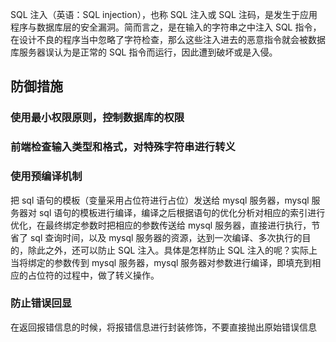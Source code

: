 SQL 注入（英语：SQL injection），也称 SQL 注入或 SQL 注码，是发生于应用程序与数据库层的安全漏洞。简而言之，是在输入的字符串之中注入 SQL 指令，在设计不良的程序当中忽略了字符检查，那么这些注入进去的恶意指令就会被数据库服务器误认为是正常的 SQL 指令而运行，因此遭到破坏或是入侵。

## 防御措施

### 使用最小权限原则，控制数据库的权限

### 前端检查输入类型和格式，对特殊字符串进行转义

### 使用预编译机制

把 sql 语句的模板（变量采用占位符进行占位）发送给 mysql 服务器，mysql 服务器对 sql 语句的模板进行编译，编译之后根据语句的优化分析对相应的索引进行优化，在最终绑定参数时把相应的参数传送给 mysql 服务器，直接进行执行，节省了 sql 查询时间，以及 mysql 服务器的资源，达到一次编译、多次执行的目的，除此之外，还可以防止 SQL 注入。具体是怎样防止 SQL 注入的呢？实际上当将绑定的参数传到 mysql 服务器，mysql 服务器对参数进行编译，即填充到相应的占位符的过程中，做了转义操作。

### 防止错误回显

在返回报错信息的时候，将报错信息进行封装修饰，不要直接抛出原始错误信息

